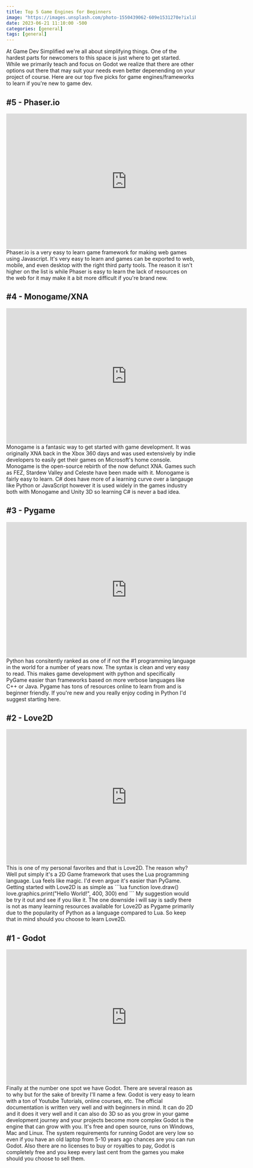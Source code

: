 ```yaml
---
title: Top 5 Game Engines for Beginners
image: "https://images.unsplash.com/photo-1550439062-609e1531270e?ixlib=rb-4.0.3&ixid=M3wxMjA3fDB8MHxwaG90by1wYWdlfHx8fGVufDB8fHx8fA%3D%3D&auto=format&fit=crop&w=870&q=80"
date: 2023-06-21 11:10:00 -500 
categories: [general]
tags: [general]
---
```


At Game Dev Simplified we're all about simplifying things. One of the hardest parts for newcomers to this space is just where to get started. While we primarily teach and focus on Godot we realize that there are other options out there that may suit your needs even better depenending on your project of course. Here are our top five picks for game engines/frameworks to learn if you're new to game dev.

##  #5 - Phaser.io
<iframe width="640" height="360" src="https://www.youtube.com/embed/wXauoOxsiTI" title="Building a Game with Phaser and JavaScript" frameborder="0" allow="accelerometer; autoplay; clipboard-write; encrypted-media; gyroscope; picture-in-picture; web-share" allowfullscreen></iframe>
Phaser.io is a very easy to learn game framework for making web games using Javascript. It's very easy to learn and games can be exported to web, mobile, and even desktop with the right third party tools. The reason it isn't higher on the list is while Phaser is easy to learn the lack of resources on the web for it may make it a bit more difficult if you're brand new.

## #4 - Monogame/XNA 
<iframe width="640" height="360" src="https://www.youtube.com/embed/sPH-sNTSrhw?list=RDCMUCeiV3e6Zhppi-oOSfiZo_nA" title="[2021 Update!] Make Games with MonoGame - Installation and Development Fundamentals" frameborder="0" allow="accelerometer; autoplay; clipboard-write; encrypted-media; gyroscope; picture-in-picture; web-share" allowfullscreen></iframe>
Monogame is a fantasic way to get started with game development. It was originally XNA back in the Xbox 360 days and was used extensively by indie developers to easily get their games on Microsoft's home console. Monogame is the open-source rebirth of the now defunct XNA. Games such as FEZ, Stardew Valley and Celeste have been made with it. Monogame is fairly easy to learn. C# does have more of a learning curve over a langauge like Python or JavaScript however it is used widely in the games industry both with Monogame and Unity 3D so learning C# is never a bad idea.

## #3 - Pygame
<iframe width="640" height="360" src="https://www.youtube.com/embed/jO6qQDNa2UY" title="Pygame in 90 Minutes - For Beginners" frameborder="0" allow="accelerometer; autoplay; clipboard-write; encrypted-media; gyroscope; picture-in-picture; web-share" allowfullscreen></iframe>
Python has consitently ranked as one of if not the #1 programming language in the world for a number of years now. The syntax is clean and very easy to read. This makes game development with python and specifically PyGame easier than frameworks based on more verbose languages like C++ or Java. Pygame has tons of resources online to learn from and is beginner friendly. If you're new and you really enjoy coding in Python I'd suggest starting here. 

## #2 - Love2D
<iframe width="640" height="360" src="https://www.youtube.com/embed/wttKHL90Ank" title="[2021 Update!] Make Games with Love2D - Setup, Structure, and Development Basics" frameborder="0" allow="accelerometer; autoplay; clipboard-write; encrypted-media; gyroscope; picture-in-picture; web-share" allowfullscreen></iframe>
This is one of my personal favorites and that is Love2D. The reason why? Well put simply it's a 2D Game framework that uses the Lua programming language. Lua feels like magic. I'd even argue it's easier than PyGame. Getting started with Love2D is as simple as
```lua
function love.draw()
love.graphics.print("Hello World!", 400, 300)
end
```
My suggestion would be try it out and see if you like it. The one downside i will say is sadly there is not as many learning resources available for Love2D as Pygame primarily due to the popularity of Python as a language compared to Lua. So keep that in mind should you choose to learn Love2D.

## #1 - Godot 
<iframe width="640" height="360" src="https://www.youtube.com/embed/FNEAJsry5sA" title="Complete 2D Platformer in Godot 4 Tutorial - Zero to Shipped Game for Beginners" frameborder="0" allow="accelerometer; autoplay; clipboard-write; encrypted-media; gyroscope; picture-in-picture; web-share" allowfullscreen></iframe>
Finally at the number one spot we have Godot. There are several reason as to why but for the sake of brevity I'll name a few. Godot is very easy to learn with a ton of Youtube Tutorials, online courses, etc. The official documentation is written very well and with beginners in mind. It can do 2D and it does it very well and it can also do 3D so as you grow in your game development journey and your projects become more complex Godot is the engine that can grow with you. It's free and open source, runs on Windows, Mac and Linux. The system requirements for running Godot are very low so even if you have an old laptop from 5-10 years ago chances are you can run Godot. Also there are no licenses to buy or royalties to pay, Godot is completely free and you keep every last cent from the games you make should you choose to sell them.  


